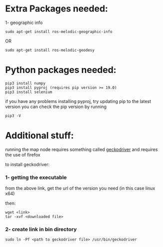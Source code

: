 # Extra Packages needed:
1- geographic info
```
sudo apt-get install ros-melodic-geographic-info
```
OR
```
sudo apt-get install ros-melodic-geodesy
```

# Python packages needed:
```
pip3 install numpy
pip3 install pyproj (requires pip version >= 19.0)
pip3 install selenium
```
if you have any problems installing pyproj, try updating pip to the latest version
you can check the pip version by running 
```
pip3 -V
```
# Additional stuff:
running the map node requires something called [geckodriver](https://github.com/mozilla/geckodriver/releases) and requires the use of firefox

to install geckodriver:
### 1- getting the executable
from the above link, get the url of the version you need (in this case linux x64)

then:
```
wget <link>
tar -xvf <downloaded file>
```

### 2- create link in bin directory

```
sudo ln -Pf <path to geckodriver file> /usr/bin/geckodriver
```
